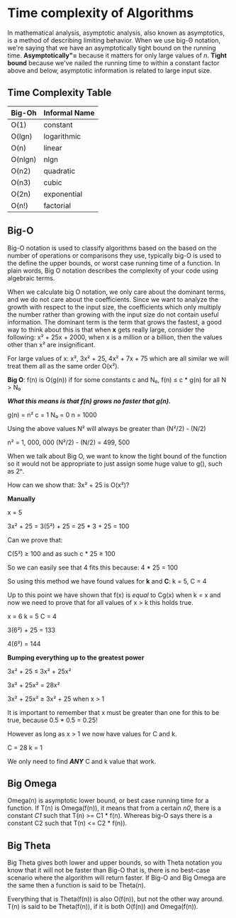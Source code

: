 # Time complexity of Algorithms

In mathematical analysis, asymptotic analysis, also known as asymptotics, is a method of describing limiting behavior. When we use big-Θ notation, we're saying that we have an asymptotically tight bound on the running time. **Asymptotically"=** because it matters for only large values of *n*. **Tight bound** because we've nailed the running time to within a constant factor above and below, asymptotic information is related to large input size.


## Time Complexity Table
| Big-Oh | Informal Name |
|--------|---------------|
| O(1)	| constant |
| O(lgn)	| logarithmic |
| O(n)	| linear |
| O(nlgn) | nlgn |
| O(n2) | quadratic |
| O(n3) | cubic |
| O(2n) | exponential |
| O(n!) | factorial |

## Big-O

Big-O notation is used to classify algorithms based on the based on the number of operations or comparisons they use, typically big-O is used to the define the upper bounds, 
or worst case running time of a function. In plain words, Big O notation describes the complexity of your code using algebraic terms.

When we calculate big O notation, we only care about the dominant terms, and we do not care about the coefficients. Since we want to analyze the growth with respect to the input 
size, the coefficients which only multiply the number rather than growing with the input size do not contain useful information. The dominant term is the term that grows the fastest, a good way to think about this is that when **x** gets really large, consider the following: x² + 25x + 2000, when x is a million or a billion, then the values other than x² are insignificant.

For large values of x: x², 3x² + 25, 4x² + 7x + 75 which are all similar we will treat them all as the same order O(x²).

**Big O**: f(n) is O(g(n)) if for some constants c and N₀, f(n) ≤ c * g(n) for all N > N₀

***What this means is that f(n) grows no faster that g(n).***

g(n) = n²
c = 1
N₀ = 0
n = 1000

Using the above values N² will always be greater than (N²/2) - (N/2)

n² = 1, 000, 000
(N²/2) - (N/2) = 499, 500

When we talk about Big O, we want to know the tight bound of the function so it would not be appropriate to just assign some huge value to g(), such as 2ⁿ.

How can we show that: 3x² + 25 is O(x²)?

**Manually**

x = 5

3x² + 25 = 3(5²) + 25 = 25 * 3 + 25 = 100

Can we prove that: 

C(5²) ≥ 100 and as such c * 25 ≥ 100

So we can easily see that 4 fits this because: 4 * 25 = 100

So using this method we have found values for **k** and **C**: k = 5, C = 4

Up to this point we have shown that f(x) is *equal* to Cg(x) when k = x and now we need to prove that for all values of x > k this holds true.

x = 6
k = 5
C = 4

3(6²) + 25 = 133

4(6²) = 144

**Bumping everything up to the greatest power**

3x² + 25 ≤ 3x² + 25x²

3x² + 25x² = 28x²

3x² + 25x² ≥ 3x² + 25 when x > 1

It is important to remember that x must be greater than one for this to be true, because 0.5 * 0.5 = 0.25!

However as long as x > 1 we now have values for C and k.

C = 28
k = 1

We only need to find ***ANY*** C and k value that work.

## Big Omega

Omega(n) is asymptotic lower bound, or best case running time for a function. If T(n) is Omega(f(n)), it means that from a certain *n0*, there is a constant *C1* such that T(n) >= C1 * f(n). Whereas big-O says there is a constant C2 such that T(n) <= C2 * f(n)).

## Big Theta

Big Theta gives both lower and upper bounds, so with Theta notation you know that it will not be faster than Big-O that is, there is no best-case scenario where the algorithm will return faster. If Big-O and Big Omega are the same then a function is said to be Theta(n).

Everything that is Theta(f(n)) is also O(f(n)), but not the other way around. T(n) is said to be Theta(f(n)), if it is both O(f(n)) and Omega(f(n)).
